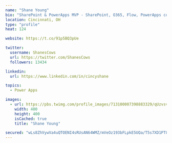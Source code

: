 ```yaml
---
name: "Shane Young"
bio: "SharePoint & PowerApps MVP - SharePoint, O365, Flow, PowerApps consulting? @PowerApps911 | Pure Snark? You found it."
location: Cincinnati, OH
type: "profile"
heat: 124

website: https://t.co/91p5BQ3pUe

twitter:
  username: ShanesCows
  url: https://twitter.com/ShanesCows
  followers: 13434

linkedin:
  url: https://www.linkedin.com/in/cincyshane

topics:
  - Power Apps

images:
  - url: https://pbs.twimg.com/profile_images/713100007398883329/qUzvsvQ3_400x400.jpg
    width: 400
    height: 400
    isCached: true
    title: "Shane Young"

secured: "wLs8ZhVywVa4uQTOENI4sRUsAN64WMZ/mVeOz193bFLpkE5UQa/T5s7XD1PT85BxAyV1HIne1peiiGNqkyVN7ix2SDo42w3yHISF/qRK1S1XyMwofYaFZC+q2bY9fCrQOV4m8q/c8QOLHeqPJsfxYLIDPofeywaQu/wE/DxHfpMuaNCHJkvsXRCltXr3OcGfuxAs5R8HL3bg4aUVBBTY8N0Gd97csC5zhImTl8lc8qh19+aD/zt+mesGwBJjaTx4anb+rePLBFCzI/viIw1Ue6rEGbg2be7p2v25W0x73yGprASiOMNRqOf93lgw4/Shfboaft2w6Z5bqveZBtmQeTwl0hi6k9kxUNon4n6FmfO0Vq73L7sCOUP4noD8kBPQWlspfaEGtOQcbdiTw+6s8mz9Za4WRdhvFxP0/kXuxsI=;fABDPmcbfEk4toyX27737g=="
---
```


